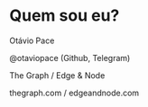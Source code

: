 # Quem sou eu?

Otávio Pace

@otaviopace (Github, Telegram)

The Graph / Edge & Node

thegraph.com / edgeandnode.com
